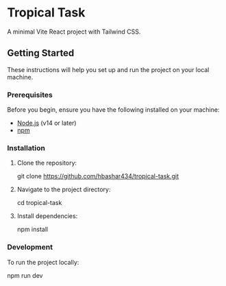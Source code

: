 # Tropical Task

A minimal Vite React project with Tailwind CSS.

## Getting Started

These instructions will help you set up and run the project on your local machine.

### Prerequisites

Before you begin, ensure you have the following installed on your machine:

- [Node.js](https://nodejs.org/) (v14 or later)
- [npm](https://www.npmjs.com/)

### Installation

1. Clone the repository:

   git clone https://github.com/hbashar434/tropical-task.git

2. Navigate to the project directory:

   cd tropical-task

3. Install dependencies:

   npm install

### Development

To run the project locally:

npm run dev
